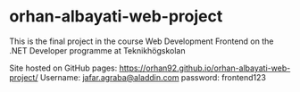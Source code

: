 # orhan-albayati-web-project
This is the final project in the course Web Development Frontend on the .NET Developer programme at Teknikhögskolan

Site hosted on GitHub pages: https://orhan92.github.io/orhan-albayati-web-project/
Username: jafar.agraba@aladdin.com
password: frontend123
